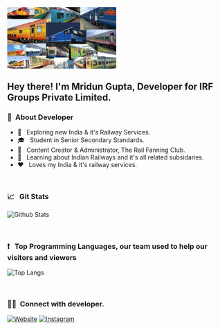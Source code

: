 <img align="center" src="https://github.com/irfgrouppvt/irfgrouppvt/blob/IRF-Groups-Pvt-Ltd/rail-wall.jpg" width="50%"/>

<h2> Hey there! I'm Mridun Gupta, Developer for IRF Groups Private Limited.</h2>

<h3> 👨 &nbsp;About Developer</h3>

- 🤔 &nbsp; Exploring new India & it's Railway Services.
- 🎓 &nbsp; Student in Senior Secondary Standards.
- 💼 &nbsp; Content Creator & Administrator, The Rail Fanning Club.
- 🌱 &nbsp; Learning about Indian Railways and it's all related subsidaries.
- ❤️ &nbsp; Loves my India & it's railway services.

<br/>

<h3> 📈 &nbsp; Git Stats</h3>

![Github Stats](https://github-readme-stats.vercel.app/api?username=irfgrouppvt&count_private=true&show_icons=true&include_all_commits=true)

<br/>

<h3> ❗️ &nbsp; Top Programming Languages, our team used to help our visitors and viewers</h3>

![Top Langs](https://github-readme-stats.vercel.app/api/top-langs/?username=irfgrouppvt&hide=TeX&layout=compact)

<br/>

<h3> 🤝🏻 &nbsp;Connect with developer.</h3>

<p align="left">
<a href="https://railfanningclub.travel.blog/"><img alt="Website" src="https://img.shields.io/badge/Website-https://railfanningclub.travel.blog/-blue?style=flat-square&logo=google-chrome"></a>
<a href="https://www.instagram.com/rail_fanning_club_rfc/"><img alt="Instagram" src="https://img.shields.io/badge/Instagram-rail_fanning_club_rfc-blue?style=flat-square&logo=instagram"></a>
</p>
